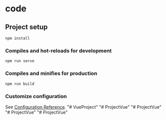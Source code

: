 # code

## Project setup
```
npm install
```

### Compiles and hot-reloads for development
```
npm run serve
```

### Compiles and minifies for production
```
npm run build
```

### Customize configuration
See [Configuration Reference](https://cli.vuejs.org/config/).
"# VueProject" 
"# ProjectVue" 
"# ProjectVue" 
"# ProjectVue" 
"# ProjectVue" 
